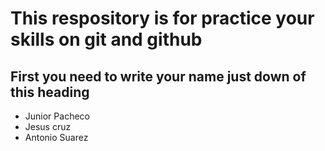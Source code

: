 # This respository is for practice your skills on git and github

## First you need to write your name just down of this heading

* Junior Pacheco
* Jesus cruz
* Antonio Suarez

